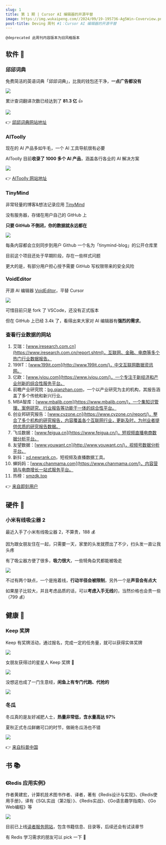```yaml
---
slug: 1
title: 第 1 期 | Cursor AI 编辑器的开源平替
image: https://img.wukaipeng.com//2024/09/19-195736-Ag5Win-Coverview.png
post-title: Deving 周刊 #1：Cursor AI 编辑器的开源平替
---
```


`@deprecated 此周刊内容版本为旧风格版本`

## 软件 🍦

### 邱邱词典

免费简洁的英语词典「邱邱词典」，比我的钱包还干净，**一点广告都没有**

![](https://img.wukaipeng.com//2024/09/19-195611-bJFdVJ-b052f5c5ecdc4333ab9483413683fe38.png)

累计查词翻译次数已经达到了 **81.3 亿** 👍

![](https://img.wukaipeng.com//2024/09/19-195611-2NxCfj-b6f5a76430d249cf8a32d75e5884af11.png)



👉 [邱邱词典网站地址](https://www.gooddict.top)

### AIToolly

现在的 AI 产品多如牛毛，一个 AI 工具导航很有必要

AIToolly 目前**收录了 1000 多个 AI 产品**，涵盖各行各业的 AI 解决方案

![](https://img.wukaipeng.com//2024/09/19-195612-Jw9BhS-bc9d9c7480554cbc833700f37ab72cfe.png)

👉 [AIToolly 网站地址](https://aitoolly.com/zh)


### TinyMind

非常轻量的博客&想法记录应用 [TinyMind](https://www.tinymind.me/)

没有服务器，存储在用户自己的 GitHub 上

**只要 GitHub 不倒闭，你的数据就永远都在**

![](https://img.wukaipeng.com//2024/09/19-195612-7yGDFT-6cb5dfec643a44feaa5c4dd3408bbb76.png)

每条内容都会立刻同步到用户 Github 一个名为「tinymind-blog」的公开仓库里

目前这个项目还处于早期阶段，存在一些样式问题

更大的是，有部分用户担心授予需要 GitHub 写权限带来的安全风险

### VoidEditor

开源 AI 编辑器 [VoidEditor](https://voideditor.com/)，平替 Cursor

![](https://img.wukaipeng.com//2024/09/19-195613-3APL23-6f4e31f52df6419c82eb7089eb552511.png)

可惜目前只是 fork 了 VSCode，还没有正式版本

但在 GitHub 上已经 3.4k 了，看得出来大家对 AI 编辑器有**强烈的需求**。




### 查看行业数据的网站

1. 艾瑞：[www.iresearch.com.cn](https://www.iresearch.com.cn/report.shtml)，互联网、金融、电商等多个热门行业数据报告。 
2. 199IT：[www.199it.com](http://www.199it.com/)，中文互联网数据资讯网。 
3. 亿欧：[www.iyiou.com](https://www.iyiou.com/)，一个专注于新经济和产业创新的综合性服务平台。 
4. 前瞻产业研究院：[bg.qianzhan.com](https://bg.qianzhan.com/report/)，一个以产业研究为主的机构，其报告涵盖了多个传统和新兴行业。 
5. MBA智库：[www.mbalib.com](https://www.mbalib.com/)，一个集知识管理、案例研究、行业报告等功能于一体的综合性平台。 
6. 创业邦研究报告：[www.cyzone.cn](https://www.cyzone.cn/report/)，整合了多个机构的研究报告，内容覆盖各个互联网行业，更新及时，为创业者提供优质的研究报告数据。 
7. 飞瓜数据：[www.feigua.cn](https://www.feigua.cn/)，短视频直播电商数据分析平台。 
8. 友望数据：[www.youwant.cn](http://www.youwant.cn/)，视频号数据分析平台。 
9. 新抖：[xd.newrank.cn](https://xd.newrank.cn/home)，短视频及直播数据工具。 
10. 蝉妈妈：[www.chanmama.com](https://www.chanmama.com/)，内容营销与电商增长一站式服务平台。 
11. 热榜：[smzdk.top](https://smzdk.top/#/)

👉 [来自即刻用户](https://web-next.okjike.com/u/6d6a19a3-2217-4f41-8e48-a91f2c4bb1f3/post/66e6aa2a6d0bd6689aae14ee)


## 硬件 🍰

### 小米有线吸尘器 2

最近入手了小米有线吸尘器 2，不算贵，188 💰

因为跟女朋友住在一起，只需要一天，家里的头发就攒出了不少，扫头发一直让我头疼

有了吸尘器方便了很多，**吸力很大**，一些犄角旮旯都能被吸走

![](https://img.wukaipeng.com//2024/09/19-195613-AT8orK-88f1803d829d4f2fbcbe6f56ecaff3fe.png)

不过有两个缺点，一个是拖着线，**行动半径会被限制**，另外一个是**声音会有点大**

如果屋子比较大，并且考虑品质的话，可以**考虑入手无线**的，当然价格也会贵一些（799  💰）

## 健康 🍵

### Keep 奖牌

Keep 有奖牌活动，通过报名，完成一定的任务量，就可以获得实体奖牌

![](https://img.wukaipeng.com//2024/09/19-195614-51o2Te-4416253067ed40c293b15dd28531c1d2.jpeg)

女朋友获得过的星星人 Keep 奖牌 🥇

![](https://img.wukaipeng.com//2024/09/19-195620-F6yNQq-c97c7ae82974489fad1cd7ee01bd385d.jpeg)

没想这也成了一门生意经，**闲鱼上有专门代跑、代抢的**

![](https://img.wukaipeng.com//2024/09/19-195622-cpEjQZ-9405162b9bd74fe7a9bcdc2c45d29e9e.png)



### 冬瓜

冬瓜真的是友好减肥人士，**热量非常低，含水量高达 97%**

夏秋正式冬瓜鲜嫩可口的时节，做碗冬瓜汤也不错


![](https://img.wukaipeng.com//2024/09/19-195622-5pQZnQ-8731c8be8a154feca850382bffb5210e.png)

👉 [来自科普中国](https://mp.weixin.qq.com/s/wlToItgfuBlEcta4nIso7g)


## 书 📚

### 《Redis 应用实例》

作者黄建宏，计算机技术图书作者、译者，著有《Redis设计与实现》、《Redis使用手册》，译有《SQL实战（第2版）》、《Redis实战》、《Go语言趣学指南》、《Go Web编程》等



![](https://img.wukaipeng.com//2024/09/19-195623-jSPsl4-d553a02b51994043b7390d07a260edf5.png)

目前已上线[读者服务网站](https://huangz.works/rediscookbook)，包含书籍信息、目录等，后续还会有试读章节

有 Redis 学习需求的朋友可以 pick 一下 👀

